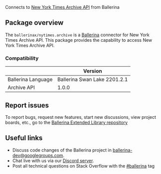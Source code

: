 Connects to [New York Times Archive API](https://developer.nytimes.com/docs/archive-product/1/overview) from Ballerina

## Package overview
The `ballerinax/nytimes.archive` is a [Ballerina](https://ballerina.io/) connector for New York Times Archive API.
This package provides the capability to access New York Times Archive API.

### Compatibility
|                               | Version                         |
|-------------------------------|---------------------------------|
| Ballerina Language            | Ballerina Swan Lake 2201.2.1      | 
| Archive API                   | 1.0.0                           |

## Report issues
To report bugs, request new features, start new discussions, view project boards, etc., go to the [Ballerina Extended Library repository](https://github.com/ballerina-platform/ballerina-extended-library)

## Useful links
- Discuss code changes of the Ballerina project in [ballerina-dev@googlegroups.com](mailto:ballerina-dev@googlegroups.com).
- Chat live with us via our [Discord server](https://discord.gg/ballerinalang).
- Post all technical questions on Stack Overflow with the [#ballerina](https://stackoverflow.com/questions/tagged/ballerina) tag
